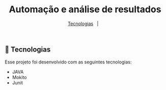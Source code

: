 <h1 align="center"> Automação e análise de resultados </h1>

<p align="center">
  <a href="#-tecnologias">Tecnologias</a>&nbsp;&nbsp;&nbsp;|&nbsp;&nbsp;&nbsp;
</p>

<br>

## 🚀 Tecnologias

Esse projeto foi desenvolvido com as seguintes tecnologias:

- JAVA
- Mokito
- Junit




